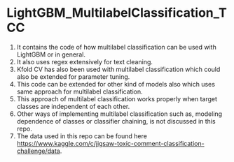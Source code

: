 # LightGBM_MultilabelClassification_TCC
1. It contains the code of how multilabel classification can be used with LightGBM or in general.
2. It also uses regex extensively for text cleaning. 
3. Kfold CV has also been used with multilabel classification which could also be extended for parameter tuning.
4. This code can be extended for other kind of models also which uses same approach for multilabel classification.
5. This approach of multilabel classification works properly when target classes are independent of each other.
6. Other ways of implementing multilabel classification such as, modeling dependence of classes or classifier chaining, is not discussed in this repo.
7. The data used in this repo can be found here https://www.kaggle.com/c/jigsaw-toxic-comment-classification-challenge/data.
